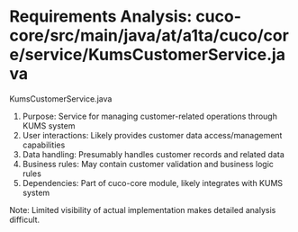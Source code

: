 # Requirements Analysis: cuco-core/src/main/java/at/a1ta/cuco/core/service/KumsCustomerService.java

KumsCustomerService.java
1. Purpose: Service for managing customer-related operations through KUMS system
2. User interactions: Likely provides customer data access/management capabilities
3. Data handling: Presumably handles customer records and related data
4. Business rules: May contain customer validation and business logic rules
5. Dependencies: Part of cuco-core module, likely integrates with KUMS system

Note: Limited visibility of actual implementation makes detailed analysis difficult.